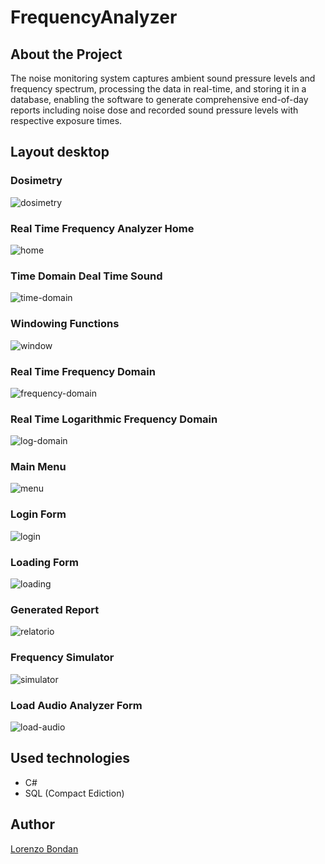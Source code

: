 # FrequencyAnalyzer

## About the Project

The noise monitoring system captures ambient sound pressure levels and frequency spectrum, processing the data in real-time, and storing it in a database, enabling the software to generate comprehensive end-of-day reports including noise dose and recorded sound pressure levels with respective exposure times.

## Layout desktop

### Dosimetry
![dosimetry](https://github.com/LorenzoBondan/FrequencyAnalyzer/assets/105743965/78c8c322-6a8c-460e-9689-4c3453d1f2f2)

### Real Time Frequency Analyzer Home
![home](https://github.com/LorenzoBondan/FrequencyAnalyzer/assets/105743965/52fb8dc1-57e4-4546-8b3d-b45a7a4691ed)

### Time Domain Deal Time Sound
![time-domain](https://github.com/LorenzoBondan/FrequencyAnalyzer/assets/105743965/713ffbb5-2d5f-4479-93f9-e4c9c1544c29)

### Windowing Functions
![window](https://github.com/LorenzoBondan/FrequencyAnalyzer/assets/105743965/5af55ef1-6623-4669-933f-50466b8d657b)

### Real Time Frequency Domain
![frequency-domain](https://github.com/LorenzoBondan/FrequencyAnalyzer/assets/105743965/d653344c-9764-4553-b896-6de619380fd6)

### Real Time Logarithmic Frequency Domain
![log-domain](https://github.com/LorenzoBondan/FrequencyAnalyzer/assets/105743965/dbf9f220-3db8-4753-bf92-b5ef45fdbcdb)

### Main Menu
![menu](https://github.com/LorenzoBondan/FrequencyAnalyzer/assets/105743965/5f256984-5aa8-45f3-a6e4-f3160c54da66)

### Login Form
![login](https://github.com/LorenzoBondan/FrequencyAnalyzer/assets/105743965/dd84869f-7e4e-46e6-bada-685376c2d9c7)

### Loading Form
![loading](https://github.com/LorenzoBondan/FrequencyAnalyzer/assets/105743965/554f39bd-40e9-427a-aa9d-51fdcc08ed99)

### Generated Report
![relatorio](https://github.com/LorenzoBondan/FrequencyAnalyzer/assets/105743965/35136293-446c-491f-bd1c-a0d1c703f1e4)

### Frequency Simulator
![simulator](https://github.com/LorenzoBondan/FrequencyAnalyzer/assets/105743965/9ed69c97-3d22-4c7d-9ebd-fe86611b094a)

### Load Audio Analyzer Form
![load-audio](https://github.com/LorenzoBondan/FrequencyAnalyzer/assets/105743965/52e56514-a145-4baa-a6a9-33c7f8f31caa)

## Used technologies

- C#
- SQL (Compact Ediction)

## Author

[Lorenzo Bondan](HTTPS://WWW.LINKEDIN.COM/IN/LORENZO-BONDAN-108B42236)

